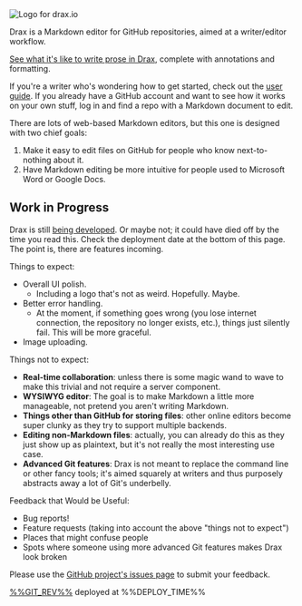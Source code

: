 <picture class="draxLogo">
    <source media="(min-width: 900px)" srcset="./assets/images/DraxLogo.svg">
    <source media="(max-width: 899px)" srcset="./assets/images/DraxLogoSimple.svg">
    <img src="./assets/images/DraxLogo.svg" alt="Logo for drax.io" class="draxLogo">
</picture>

Drax is a Markdown editor for GitHub repositories, aimed at a writer/editor workflow. 

[See what it's like to write prose in Drax](/#/playground), complete with annotations and formatting. 

If you're a writer who's wondering how to get started, check out the [user guide](/#/pages/user_guide). If you already have a GitHub account and want to see how it works on your own stuff, log in and find a repo with a Markdown document to edit.

There are lots of web-based Markdown editors, but this one is designed with two chief goals: 
1. Make it easy to edit files on GitHub for people who know next-to-nothing about it. 
2. Have Markdown editing be more intuitive for people used to Microsoft Word or Google Docs. 


## Work in Progress
Drax is still [being developed](https://github.com/sjml/drax). Or maybe not; it could have died off by the time you read this. Check the deployment date at the bottom of this page. The point is, there are features incoming. 

Things to expect:
* Overall UI polish. 
    * Including a logo that's not as weird. Hopefully. Maybe. 
* Better error handling.
    * At the moment, if something goes wrong (you lose internet connection, the repository no longer exists, etc.), things just silently fail. This will be more graceful.
* Image uploading. 

Things not to expect:
* **Real-time collaboration**: unless there is some magic wand to wave to make this trivial and not require a server component. 
* **WYSIWYG editor**: The goal is to make Markdown a little more manageable, not pretend you aren't writing Markdown. 
* **Things other than GitHub for storing files**: other online editors become super clunky as they try to support multiple backends. 
* **Editing non-Markdown files**: actually, you can already do this as they just show up as plaintext, but it's not really the most interesting use case. 
* **Advanced Git features**: Drax is not meant to replace the command line or other fancy tools; it's aimed squarely at writers and thus purposely abstracts away a lot of Git's underbelly.

Feedback that Would be Useful:
* Bug reports! 
* Feature requests (taking into account the above "things not to expect")
* Places that might confuse people
* Spots where someone using more advanced Git features makes Drax look broken

Please use the [GitHub project's issues page](https://github.com/sjml/drax/issues) to submit your feedback. 

<div class="deployInfo">
  <span class="icon fa fa-github"></span><a href="https://github.com/sjml/drax/commit/%%GIT_FULL_REV%%">%%GIT_REV%%</a> deployed at %%DEPLOY_TIME%%
</div>
